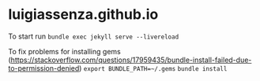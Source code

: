 # luigiassenza.github.io
To start run
`bundle exec jekyll serve --livereload`

To fix problems for installing gems (https://stackoverflow.com/questions/17959435/bundle-install-failed-due-to-permission-denied)
`export BUNDLE_PATH=~/.gems`
`bundle install`
